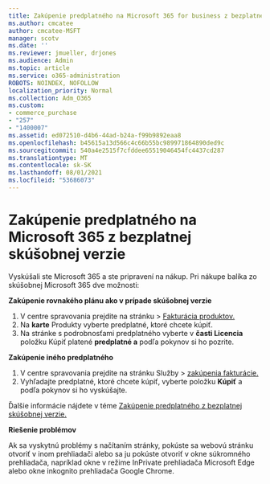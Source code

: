 ```yaml
---
title: Zakúpenie predplatného na Microsoft 365 for business z bezplatnej skúšobnej verzie
ms.author: cmcatee
author: cmcatee-MSFT
manager: scotv
ms.date: ''
ms.reviewer: jmueller, drjones
ms.audience: Admin
ms.topic: article
ms.service: o365-administration
ROBOTS: NOINDEX, NOFOLLOW
localization_priority: Normal
ms.collection: Adm_O365
ms.custom:
- commerce_purchase
- "257"
- "1400007"
ms.assetid: ed072510-d4b6-44ad-b24a-f99b9892eaa8
ms.openlocfilehash: b45615a13d566c4c66b55bc989971864890ded9c
ms.sourcegitcommit: 540a4e2515f7cfddee65519046454fc4437cd287
ms.translationtype: MT
ms.contentlocale: sk-SK
ms.lasthandoff: 08/01/2021
ms.locfileid: "53686073"
---
```

# <a name="buy-a-subscription-to-microsoft-365-from-your-free-trial"></a>Zakúpenie predplatného na Microsoft 365 z bezplatnej skúšobnej verzie

Vyskúšali ste Microsoft 365 a ste pripravení na nákup. Pri nákupe balíka zo skúšobnej Microsoft 365 dve možnosti:
  
 **Zakúpenie rovnakého plánu ako v prípade skúšobnej verzie**
  
1. V centre spravovania prejdite  na stránku \> [Fakturácia produktov.](https://go.microsoft.com/fwlink/p/?linkid=842054)
2. Na **karte** Produkty vyberte predplatné, ktoré chcete kúpiť.
3. Na stránke s podrobnosťami predplatného vyberte v **časti Licencia** položku Kúpiť platené **predplatné a** podľa pokynov si ho pozrite.
 
**Zakúpenie iného predplatného**
  
1. V centre spravovania prejdite  na stránku Služby \> [zakúpenia fakturácie.](https://go.microsoft.com/fwlink/p/?linkid=868433)
2. Vyhľadajte predplatné, ktoré chcete kúpiť, vyberte položku **Kúpiť** a podľa pokynov si ho vyskúšajte.

Ďalšie informácie nájdete v téme [Zakúpenie predplatného z bezplatnej skúšobnej verzie.](/microsoft-365/commerce/try-or-buy-microsoft-365#buy-a-subscription-from-your-free-trial)

**Riešenie problémov**

Ak sa vyskytnú problémy s načítaním stránky, pokúste sa webovú stránku otvoriť v inom prehliadači alebo sa ju pokúste otvoriť v okne súkromného prehliadača, napríklad okne v režime InPrivate prehliadača Microsoft Edge alebo okne inkognito prehliadača Google Chrome.